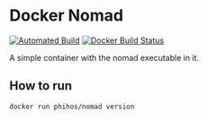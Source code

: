 # Docker Nomad

[![Automated Build](https://img.shields.io/docker/automated/phihos/nomad.svg)](https://hub.docker.com/r/phihos/nomad/)
[![Docker Build Status](https://img.shields.io/docker/build/phihos/nomad.svg)](https://hub.docker.com/r/phihos/nomad/)

A simple container with the nomad executable in it.

## How to run

```
docker run phihos/nomad version
```
